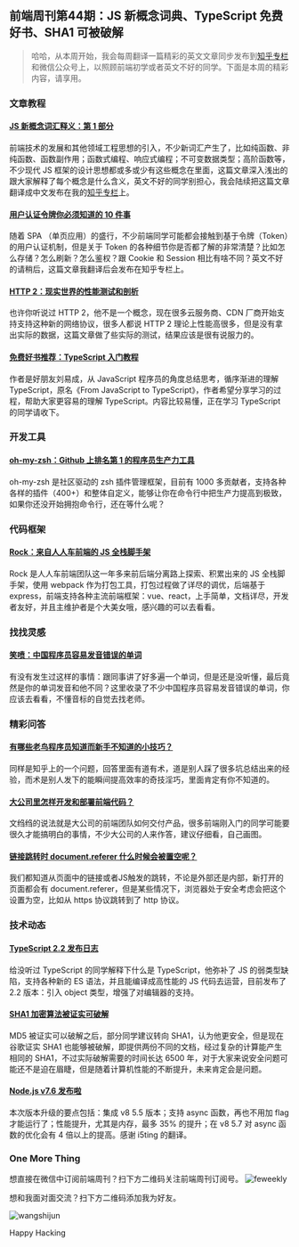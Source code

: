 ## 前端周刊第44期：JS 新概念词典、TypeScript 免费好书、SHA1 可被破解

> 哈哈，从本周开始，我会每周翻译一篇精彩的英文文章同步发布到<a href="https://zhuanlan.zhihu.com/feweekly">知乎专栏</a>和微信公众号上，以照顾前端初学或者英文不好的同学。下面是本周的精彩内容，请享用。

### 文章教程

#### [JS 新概念词汇释义：第 1 部分](https://auth0.com/blog/glossary-of-modern-javascript-concepts/)

前端技术的发展和其他领域工程思想的引入，不少新词汇产生了，比如纯函数、非纯函数、函数副作用；函数式编程、响应式编程；不可变数据类型；高阶函数等，不少现代 JS 框架的设计思想都或多或少有这些概念在里面，这篇文章深入浅出的跟大家解释了每个概念是什么含义，英文不好的同学别担心，我会陆续把这篇文章翻译成中文发布在我的<a href="https://zhuanlan.zhihu.com/feweekly">知乎专栏</a>上。

#### [用户认证令牌你必须知道的 10 件事](https://auth0.com/blog/ten-things-you-should-know-about-tokens-and-cookies/)

随着 SPA （单页应用）的盛行，不少前端同学可能都会接触到基于令牌（Token）的用户认证机制，但是关于 Token 的各种细节你是否都了解的非常清楚？比如怎么存储？怎么刷新？怎么鉴权？跟 Cookie 和 Session 相比有啥不同？英文不好的请稍后，这篇文章我翻译后会发布在知乎专栏上。

#### [HTTP 2：现实世界的性能测试和剖析](https://css-tricks.com/http2-real-world-performance-test-analysis/)

也许你听说过 HTTP 2，他不是一个概念，现在很多云服务商、CDN 厂商开始支持支持这种新的网络协议，很多人都说 HTTP 2 理论上性能高很多，但是没有拿出实际的数据，这篇文章做了些实际的测试，结果应该是很有说服力的。

#### [免费好书推荐：TypeScript 入门教程](https://ts.xcatliu.com/introduction/hello-typescript.html)

作者是好朋友刘易成，从 JavaScript 程序员的角度总结思考，循序渐进的理解 TypeScript，原名《From JavaScript to TypeScript》，作者希望分享学习的过程，帮助大家更容易的理解 TypeScript。内容比较易懂，正在学习 TypeScript 的同学请收下。

### 开发工具

#### [oh-my-zsh：Github 上排名第 1 的程序员生产力工具](https://github.com/showcases/productivity-tools?s=stars)

oh-my-zsh 是社区驱动的 zsh 插件管理框架，目前有 1000 多贡献者，支持各种各样的插件（400+）和整体自定义，能够让你在命令行中把生产力提高到极致，如果你还没开始拥抱命令行，还在等什么呢？

### 代码框架

#### [Rock：来自人人车前端的 JS 全栈脚手架](https://github.com/renrenche/rock)

Rock 是人人车前端团队这一年多来前后端分离路上探索、积累出来的 JS 全栈脚手架，使用 webpack 作为打包工具，打包过程做了详尽的调优，后端基于 express，前端支持各种主流前端框架：vue、react，上手简单，文档详尽，开发者友好，并且主维护者是个大美女哦，感兴趣的可以去看看。

### 找找灵感

#### [笑喷：中国程序员容易发音错误的单词](https://github.com/shimohq/chinese-programmer-wrong-pronunciation)

有没有发生过这样的事情：跟同事讲了好多遍一个单词，但是还是没听懂，最后竟然是你的单词发音和他不同？这里收录了不少中国程序员容易发音错误的单词，你应该去看看，不懂音标的自觉去找老师。

### 精彩问答

#### [有哪些老鸟程序员知道而新手不知道的小技巧？](https://www.zhihu.com/question/36426051)

同样是知乎上的一个问题，回答里面有道有术，道是别人踩了很多坑总结出来的经验，而术是别人发下的能瞬间提高效率的奇技淫巧，里面肯定有你不知道的。

#### [大公司里怎样开发和部署前端代码？](https://www.zhihu.com/question/20790576)

文绉绉的说法就是大公司的前端团队如何交付产品，很多前端刚入门的同学可能要很久才能搞明白的事情，不少大公司的人来作答，建议仔细看，自己画图。

#### [链接跳转时 document.referer 什么时候会被置空呢？](http://stackoverflow.com/questions/19455450/document-referrer-empty-when-navigating-from-external-url)

我们都知道从页面中的链接或者JS触发的跳转，不论是外部还是内部，新打开的页面都会有 document.referer，但是某些情况下，浏览器处于安全考虑会把这个设置为空，比如从 https 协议跳转到了 http 协议。

### 技术动态

#### [TypeScript 2.2 发布日志](https://blogs.msdn.microsoft.com/typescript/2017/02/22/announcing-typescript-2-2/)

给没听过 TypeScript 的同学解释下什么是 TypeScript，他弥补了 JS 的弱类型缺陷，支持各种新的 ES 语法，并且能编译成高性能的 JS 代码去运营，目前发布了 2.2 版本：引入 object 类型，增强了对编辑器的支持。

#### [SHA1 加密算法被证实可破解](https://auth0.com/blog/sha-1-collision-attack/?utm_source=notifications-chrome&utm_medium=sc&utm_campaign=notifications)

MD5 被证实可以破解之后，部分同学建议转向 SHA1，认为他更安全，但是现在谷歌证实 SHA1 也能够被破解，即提供两份不同的文档，经过复杂的计算能产生相同的 SHA1，不过实际破解需要的时间长达 6500 年，对于大家来说安全问题可能还不是迫在眉睫，但是随着计算机性能的不断提升，未来肯定会是问题。

#### [Node.js v7.6 发布啦](https://mp.weixin.qq.com/s?__biz=MzAxMTU0NTc4Nw==&mid=2661157442&idx=1&sn=d5fb19edc2f421cbc13f6a432f2279e6&chksm=80d5d796b7a25e80223e3508e46d3cc699d49e909a17ed1f65f263cf30e8acdf08e105a14e33&scene=0&key=ab8bb8f63a4fc57b41b672577be9e96518dfd29992a47dfe447ca)

本次版本升级的要点包括：集成 v8 5.5 版本；支持 async 函数，再也不用加 flag 才能运行了；性能提升，尤其是内存，最多 35% 的提升；在 v8 5.7 对 async 函数的优化会有 4 倍以上的提高。感谢 i5ting 的翻译。

### One More Thing

想直接在微信中订阅前端周刊？扫下方二维码关注前端周刊订阅号。
![feweekly](http://www.feweekly.com/img/src/weekly/feweekly/qrcode.jpg)


想和我面对面交流？扫下方二维码添加我为好友。

![wangshijun](http://www.feweekly.com/img/src/weekly/feweekly/wangshijun.jpg)

Happy Hacking
